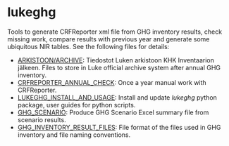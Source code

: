 # lukeghg
Tools to generate CRFReporter xml file from GHG inventory results, check missing work, compare results with previous year and generate some ubiquitous NIR tables. See the following files for details:

+ [ARKISTOON/ARCHIVE](ARKISTOON.md): Tiedostot Luken arkistoon KHK Inventaarion jälkeen. 
  Files to store in Luke official archive system after annual GHG inventory.
+ [CRFREPORTER_ANNUAL_CHECK](CRFREPORTER_ANNUAL_CHECK.md): Once a year manual work with CRFReporter.
+ [LUKEGHG_INSTALL_AND_USAGE](LUKEGHG_INSTALL_AND_USAGE.md): Install and update *lukeghg* python package, user guides for python scripts.
+ [GHG_SCENARIO](GHG_SCENARIO.md): Produce GHG Scenario Excel summary file from scenario results.
+ [GHG_INVENTORY_RESULT_FILES](GHG_INVENTORY_RESULT_FILES.md): File format of the files used in GHG inventory and file naming conventions.
